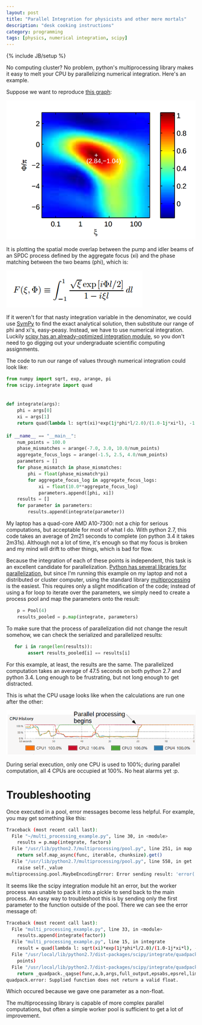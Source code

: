 ```yaml
---
layout: post
title: "Parallel Integration for physicists and other mere mortals"
description: "desk cooking instructions"
category: programming
tags: [physics, numerical integration, scipy]
---
```

{% include JB/setup %}

No computing cluster? No problem, python's multiprocessing library makes it easy to melt your CPU by parallelizing numerical integration. Here's an example.

Suppose we want to reproduce [this graph](https://arxiv.org/pdf/1003.3810v2.pdf#page=6):

![phase matching vs. focus graph](https://raw.githubusercontent.com/CatherineH/CatherineH.github.io/master/_posts/images/parallel_processing/heatmap.png)

It is plotting the spatial mode overlap between the pump and idler beams of an SPDC process defined by the aggregate focus (xi) and the phase matching between the two beams (phi), which is:

![spatial mode overlap integral](https://raw.githubusercontent.com/CatherineH/CatherineH.github.io/master/_posts/images/parallel_processing/integral.png)

If it weren't for that nasty integration variable in the denominator, we could use [SymPy](http://docs.sympy.org/dev/modules/integrals/integrals.html) to find the exact analytical solution, then substitute our range of phi and xi's, easy-peasy. Instead, we have to use numerical integration. Luckily [scipy has an already-optimized integration module](http://docs.scipy.org/doc/scipy/reference/tutorial/integrate.html), so you don't need to go digging out your undergraduate scientific computing assignments. 

The code to run our range of values through numerical integration could look like:

```python
from numpy import sqrt, exp, arange, pi
from scipy.integrate import quad


def integrate(args):
    phi = args[0]
    xi = args[1]
    return quad(lambda l: sqrt(xi)*exp(1j*phi*l/2.0)/(1.0-1j*xi*l), -1.0, 1.0)

if __name__ == "__main__":
    num_points = 100.0
    phase_mismatches = arange(-7.0, 3.0, 10.0/num_points)
    aggregate_focus_logs = arange(-1.5, 2.5, 4.0/num_points)
    parameters = []
    for phase_mismatch in phase_mismatches:
        phi = float(phase_mismatch*pi)
        for aggregate_focus_log in aggregate_focus_logs:
            xi = float(10.0**aggregate_focus_log)
            parameters.append([phi, xi])
    results = []
    for parameter in parameters:
        results.append(integrate(parameter))
```

My laptop has a quad-core AMD A10-7300: not a chip for serious computations, but acceptable for most of what I do. With python 2.7, this code takes an average of 2m21 seconds to complete (on python 3.4 it takes 2m31s). Although not a lot of time, it's enough so that my focus is broken and my mind will drift to other things, which is bad for flow. 

Because the integration of each of these points is independent, this task is an excellent candidate for parallelization. [Python has several libraries for parallelization](https://wiki.python.org/moin/ParallelProcessing), but since I'm running this example on my laptop and not a distributed or cluster computer, using the standard library [multiprocessing](https://docs.python.org/dev/library/multiprocessing.html#module-multiprocessing) is the easiest. This requires only a slight modification of the code; instead of using a for loop to iterate over the parameters, we simply need to create a process pool and map the parameters onto the result:

```python
    p = Pool(4)
    results_pooled = p.map(integrate, parameters)
```

To make sure that the process of parallelization did not change the result somehow, we can check the serialized and parallelized results:

```python
   for i in range(len(results)):
        assert results_pooled[i] == results[i]
```

For this example, at least, the results are the same. The parallelized computation takes an average of 47.5 seconds on both python 2.7 and python 3.4. Long enough to be frustrating, but not long enough to get distracted. 

This is what the CPU usage looks like when the calculations are run one after the other:

![CPU history](https://raw.githubusercontent.com/CatherineH/CatherineH.github.io/master/_posts/images/parallel_processing/cpu_usage.png)

During serial execution, only one CPU is used to 100%; during parallel computation, all 4 CPUs are occupied at 100%. No heat alarms yet :p.

Troubleshooting
===============

Once executed in a pool, error messages become less helpful. For example, you may get something like this:

```bash
Traceback (most recent call last):
  File "~/multi_processing_example.py", line 30, in <module>
    results = p.map(integrate, factors)
  File "/usr/lib/python2.7/multiprocessing/pool.py", line 251, in map
    return self.map_async(func, iterable, chunksize).get()
  File "/usr/lib/python2.7/multiprocessing/pool.py", line 558, in get
    raise self._value
multiprocessing.pool.MaybeEncodingError: Error sending result: 'error('Supplied function does not return a valid float.',)'. Reason: 'PicklingError("Can't pickle <class 'quadpack.error'>: import of module quadpack failed",)'
```

It seems like the scipy integration module hit an error, but the worker process was unable to pack it into a pickle to send back to the main process. An easy way to troubleshoot this is by sending only the first parameter to the function outside of the pool. There we can see the error message of:

```bash
Traceback (most recent call last):
  File "multi_processing_example.py", line 33, in <module>
    results.append(integrate(factor))
  File "multi_processing_example.py", line 15, in integrate
    result = quad(lambda l: sqrt(xi)*exp(1j*phi*l/2.0)/(1.0-1j*xi*l), -1.0, 1.0)
  File "/usr/local/lib/python2.7/dist-packages/scipy/integrate/quadpack.py", line 315, in quad
    points)
  File "/usr/local/lib/python2.7/dist-packages/scipy/integrate/quadpack.py", line 380, in _quad
    return _quadpack._qagse(func,a,b,args,full_output,epsabs,epsrel,limit)
quadpack.error: Supplied function does not return a valid float.
```
Which occured because we gave one parameter as a non-float. 

The multiprocessing library is capable of more complex parallel computations, but often a simple worker pool is sufficient to get a lot of improvement.
